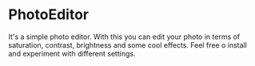 # PhotoEditor
It's a simple photo editor. With this you can edit your photo in terms of saturation, contrast, brightness and some cool effects. 
Feel free o install and experiment with different settings.
